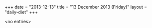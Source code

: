 +++
date = "2013-12-13"
title = "13 December 2013 (Friday)"
layout = "daily-diet"
+++


\<no entries\>
